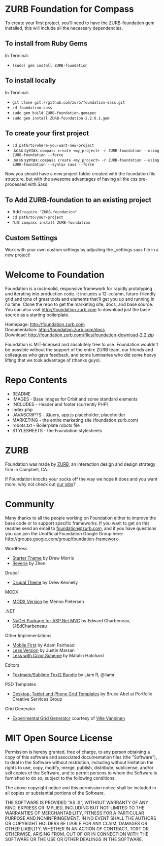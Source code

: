 ZURB Foundation for Compass
===========================

To create your first project, you'll need to have the ZURB-foundation gem installed, this will include all the necessary dependencies.

To install from Ruby Gems   
-------------------------

In Terminal:

* `(sudo) gem install ZURB-foundation`

To install locally
------------------

In Terminal:

* `git clone git://github.com/zurb/foundation-sass.git`
* `cd foundation-sass`
* `sudo gem build ZURB-foundation.gemspec`
* `sudo gem install ZURB-foundation-2.2.0.1.gem`

To create your first project
----------------------------

* `cd path/to/where-you-want-new-project`
* .scss syntax: `compass create <my_project> -r ZURB-foundation --using ZURB-foundation --force`
* .sass syntax: `compass create <my_project> -r ZURB-foundation --using ZURB-foundation --syntax sass --force`
    
Now you should have a new project folder created with the foundation file structure, but with the awesome advantages of having all the css pre-processed with Sass.

To Add ZURB-foundation to an existing project
---------------------------------------------
* Add `require "ZURB-foundation"`
* `cd path/to/your-project`
* run: `compass install ZURB-foundation`

Custom Settings
---------------------------------------------
Work with your own custom settings by adjusting the _settings.sass file in a new project!


Welcome to Foundation
=====================

Foundation is a rock-solid, responsive framework for rapidly prototyping and iterating into production code. It includes a 12-column, future-friendly grid and tons of great tools and elements that'll get you up and running in no time. Clone the repo to get the marketing site, docs, and base source. You can also visit http://foundation.zurb.com to download just the base source as a starting boilerplate.

Homepage:      http://foundation.zurb.com  
Documentation: http://foundation.zurb.com/docs  
Download:      http://foundation.zurb.com/files/foundation-download-2.2.zip  

Foundation is MIT-licensed and absolutely free to use. Foundation wouldn't be possible without the support of the entire ZURB team, our friends and colleagues who gave feedback, and some luminaries who did some heavy lifting that we took advantage of (thanks guys).

Repo Contents
=============

* README
* IMAGES - Base images for Orbit and some standard elements
* INCLUDES - Header and footer (currently PHP)
* index.php
* JAVASCRIPTS - jQuery, app.js placeholder, placeholder
* MARKETING - the entire marketing site (foundation.zurb.com)
* robots.txt - Boilerplate robots file
* STYLESHEETS - the Foundation stylesheets

ZURB
====

Foundation was made by [ZURB](http://www.zurb.com), an interaction design and design strategy firm in Campbell, CA.

If Foundation knocks your socks off the way we hope it does and you want more, why not check out [our jobs](http://www.zurb.com/talent/jobs)?

Community
=========

Many thanks to all the people working on Foundation either to improve the base code or to support specific frameworks. If you want to get on this readme send an email to foundation@zurb.com, and if you have questions you can join the Unofficial Foundation Google Group here: http://groups.google.com/group/foundation-framework-

WordPress

* [Starter Theme](https://github.com/drewsymo/Foundation) by Drew Morris
* [Reverie](http://themefortress.com/reverie/) by Zhen

Drupal

* [Drupal Theme](https://github.com/drewkennelly/foundation7) by Drew Kennelly

MODX

* [MODX Version](http://designfromwithin.com/blog/2012/02/07/foundation-modx/) by Menno Pietersen

.NET

* [NuGet Package for ASP.Net MVC](http://nuget.org/List/Packages/Zurb_Foundation_MPC3) by Edward Charbeneau, @EdCharbeneau

Other Implementations

* [Mobile First](https://github.com/admfrhd/mobile-first-foundation) by Adam Fairhead
* [Less Version](https://github.com/justinmarsan/FoundationLess) by Justin Marsan
* [Less with Color Scheme](https://github.com/matalin/FoundationLess) by Matalin Hatchard

Editors

* [Textmate/Sublime Text2 Bundle](https://github.com/liamr/Zurb-Foundation-Textmate-Bundle) by Liam R, @liamr

PSD Templates

* [Desktop, Tablet and Phone Grid Templates](http://foundation.zurb.com/files/foundation-psd-templates.zip ) by Bruce Abel at Portfolio Creative Services Group

Grid Generator

* [Experimental Grid Generator](http://www.gridlover.net/foundation/) courtesy of [Ville Vanninen](http://foolproof.me)

MIT Open Source License
=======================

Permission is hereby granted, free of charge, to any person obtaining a copy of this software and associated documentation files (the "Software"), to deal in the Software without restriction, including without limitation the rights to use, copy, modify, merge, publish, distribute, sublicense, and/or sell copies of the Software, and to permit persons to whom the Software is furnished to do so, subject to the following conditions:

The above copyright notice and this permission notice shall be included in all copies or substantial portions of the Software.

THE SOFTWARE IS PROVIDED "AS IS", WITHOUT WARRANTY OF ANY KIND, EXPRESS OR IMPLIED, INCLUDING BUT NOT LIMITED TO THE WARRANTIES OF MERCHANTABILITY, FITNESS FOR A PARTICULAR PURPOSE AND NONINFRINGEMENT. IN NO EVENT SHALL THE AUTHORS OR COPYRIGHT HOLDERS BE LIABLE FOR ANY CLAIM, DAMAGES OR OTHER LIABILITY, WHETHER IN AN ACTION OF CONTRACT, TORT OR OTHERWISE, ARISING FROM, OUT OF OR IN CONNECTION WITH THE SOFTWARE OR THE USE OR OTHER DEALINGS IN THE SOFTWARE.